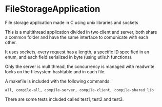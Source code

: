 # FileStorageApplication
File storage application made in C using unix libraries and sockets

This is a multithread application divided in two client and server, both share a common folder and have the same interface to comunicate with each other.

It uses sockets, every request has a length, a specific ID specified in an enum, and each field serialized in byte (using utils.h functions).

Only the server is multithread, the concurrency is managed with readwrite locks on the filesystem hashtable and in each file.

A makefile is included with the following commands:

```
all, compile-all, compile-server, compile-client, compile-shared_lib
```

There are some tests included called test1, test2 and test3.
